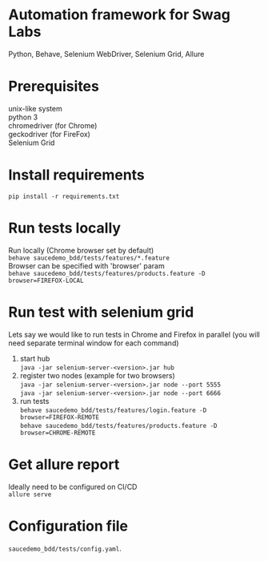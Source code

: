# Automation framework for Swag Labs
Python, Behave, Selenium WebDriver, Selenium Grid, Allure 

# Prerequisites
unix-like system  
python 3   
chromedriver (for Chrome)  
geckodriver (for FireFox)  
Selenium Grid

# Install requirements
`pip install -r requirements.txt`

# Run tests locally
Run locally (Chrome browser set by default)  
`behave saucedemo_bdd/tests/features/*.feature`  
Browser can be specified with 'browser' param  
`behave saucedemo_bdd/tests/features/products.feature -D browser=FIREFOX-LOCAL`  

# Run test with selenium grid
Lets say we would like to run tests in Chrome and Firefox in parallel
(you will need separate terminal window for each command)
1. start hub  
`java -jar selenium-server-<version>.jar hub`  
2. register two nodes (example for two browsers)  
`java -jar selenium-server-<version>.jar node --port 5555`  
`java -jar selenium-server-<version>.jar node --port 6666`  
3. run tests  
`behave saucedemo_bdd/tests/features/login.feature -D browser=FIREFOX-REMOTE`    
`behave saucedemo_bdd/tests/features/products.feature -D browser=CHROME-REMOTE`  

# Get allure report
Ideally need to be configured on CI/CD  
`allure serve`

# Configuration file    
`saucedemo_bdd/tests/config.yaml`.

